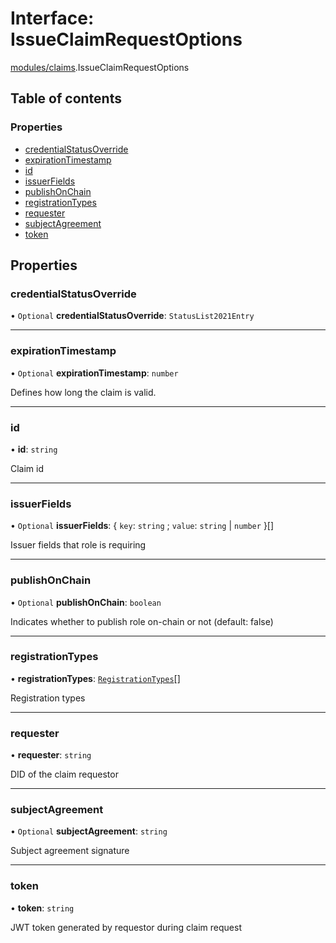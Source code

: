 # Interface: IssueClaimRequestOptions

[modules/claims](../modules/modules_claims.md).IssueClaimRequestOptions

## Table of contents

### Properties

- [credentialStatusOverride](modules_claims.IssueClaimRequestOptions.md#credentialstatusoverride)
- [expirationTimestamp](modules_claims.IssueClaimRequestOptions.md#expirationtimestamp)
- [id](modules_claims.IssueClaimRequestOptions.md#id)
- [issuerFields](modules_claims.IssueClaimRequestOptions.md#issuerfields)
- [publishOnChain](modules_claims.IssueClaimRequestOptions.md#publishonchain)
- [registrationTypes](modules_claims.IssueClaimRequestOptions.md#registrationtypes)
- [requester](modules_claims.IssueClaimRequestOptions.md#requester)
- [subjectAgreement](modules_claims.IssueClaimRequestOptions.md#subjectagreement)
- [token](modules_claims.IssueClaimRequestOptions.md#token)

## Properties

### credentialStatusOverride

• `Optional` **credentialStatusOverride**: `StatusList2021Entry`

___

### expirationTimestamp

• `Optional` **expirationTimestamp**: `number`

Defines how long the claim is valid.

___

### id

• **id**: `string`

Claim id

___

### issuerFields

• `Optional` **issuerFields**: { `key`: `string` ; `value`: `string` \| `number`  }[]

Issuer fields that role is requiring

___

### publishOnChain

• `Optional` **publishOnChain**: `boolean`

Indicates whether to publish role on-chain or not (default: false)

___

### registrationTypes

• **registrationTypes**: [`RegistrationTypes`](../enums/modules_claims.RegistrationTypes.md)[]

Registration types

___

### requester

• **requester**: `string`

DID of the claim requestor

___

### subjectAgreement

• `Optional` **subjectAgreement**: `string`

Subject agreement signature

___

### token

• **token**: `string`

JWT token generated by requestor during claim request
